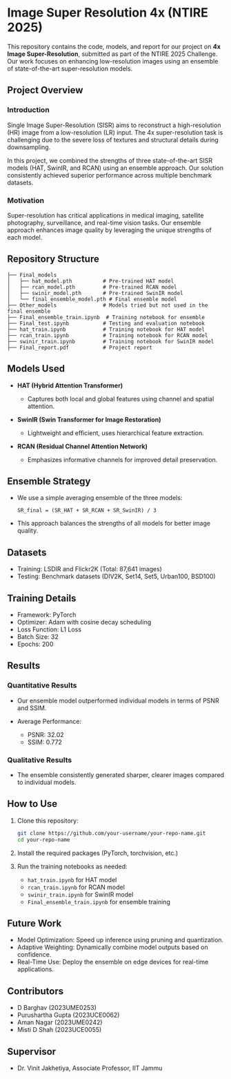 # Image Super Resolution 4x (NTIRE 2025)

This repository contains the code, models, and report for our project on **4x Image Super-Resolution**, submitted as part of the NTIRE 2025 Challenge. Our work focuses on enhancing low-resolution images using an ensemble of state-of-the-art super-resolution models.

## Project Overview

### Introduction

Single Image Super-Resolution (SISR) aims to reconstruct a high-resolution (HR) image from a low-resolution (LR) input. The 4x super-resolution task is challenging due to the severe loss of textures and structural details during downsampling.

In this project, we combined the strengths of three state-of-the-art SISR models (HAT, SwinIR, and RCAN) using an ensemble approach. Our solution consistently achieved superior performance across multiple benchmark datasets.

### Motivation

Super-resolution has critical applications in medical imaging, satellite photography, surveillance, and real-time vision tasks. Our ensemble approach enhances image quality by leveraging the unique strengths of each model.

## Repository Structure

```
├── Final_models
│   ├── hat_model.pth          # Pre-trained HAT model
│   ├── rcan_model.pth         # Pre-trained RCAN model
│   ├── swinir_model.pth       # Pre-trained SwinIR model
│   └── final_ensemble_model.pth # Final ensemble model
├── Other_models               # Models tried but not used in the final ensemble
├── Final_ensemble_train.ipynb  # Training notebook for ensemble
├── Final_test.ipynb           # Testing and evaluation notebook
├── hat_train.ipynb            # Training notebook for HAT model
├── rcan_train.ipynb           # Training notebook for RCAN model
├── swinir_train.ipynb         # Training notebook for SwinIR model
├── Final_report.pdf           # Project report
```

## Models Used

* **HAT (Hybrid Attention Transformer)**

  * Captures both local and global features using channel and spatial attention.
* **SwinIR (Swin Transformer for Image Restoration)**

  * Lightweight and efficient, uses hierarchical feature extraction.
* **RCAN (Residual Channel Attention Network)**

  * Emphasizes informative channels for improved detail preservation.

## Ensemble Strategy

* We use a simple averaging ensemble of the three models:

  ```
  SR_final = (SR_HAT + SR_RCAN + SR_SwinIR) / 3
  ```
* This approach balances the strengths of all models for better image quality.

## Datasets

* Training: LSDIR and Flickr2K (Total: 87,641 images)
* Testing: Benchmark datasets (DIV2K, Set14, Set5, Urban100, BSD100)

## Training Details

* Framework: PyTorch
* Optimizer: Adam with cosine decay scheduling
* Loss Function: L1 Loss
* Batch Size: 32
* Epochs: 200

## Results

### Quantitative Results

* Our ensemble model outperformed individual models in terms of PSNR and SSIM.
* Average Performance:

  * PSNR: 32.02
  * SSIM: 0.772

### Qualitative Results

* The ensemble consistently generated sharper, clearer images compared to individual models.

## How to Use

1. Clone this repository:

   ```bash
   git clone https://github.com/your-username/your-repo-name.git
   cd your-repo-name
   ```
2. Install the required packages (PyTorch, torchvision, etc.)
3. Run the training notebooks as needed:

   * `hat_train.ipynb` for HAT model
   * `rcan_train.ipynb` for RCAN model
   * `swinir_train.ipynb` for SwinIR model
   * `Final_ensemble_train.ipynb` for ensemble training

## Future Work

* Model Optimization: Speed up inference using pruning and quantization.
* Adaptive Weighting: Dynamically combine model outputs based on confidence.
* Real-Time Use: Deploy the ensemble on edge devices for real-time applications.

## Contributors

* D Barghav (2023UME0253)
* Purushartha Gupta (2023UCE0062)
* Aman Nagar (2023UME0242)
* Misti D Shah (2023UCE0055)

## Supervisor

* Dr. Vinit Jakhetiya, Associate Professor, IIT Jammu
